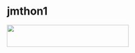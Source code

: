 # jmthon1

<p align="left"><a href="https://heroku.com/deploy?template=https://github.com/yddyudufufufufyfyf/jmthon1"> <img src="https://img.shields.io/badge/Deploy%20To%20Heroku-purple?style=for-the-badge&logo=heroku" width="320" height="58.45"/></a></p>
